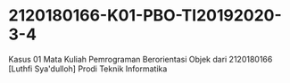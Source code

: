 # 2120180166-K01-PBO-TI20192020-3-4
Kasus 01 Mata Kuliah Pemrograman Berorientasi Objek dari 2120180166 [Luthfi Sya'dulloh] Prodi Teknik Informatika
